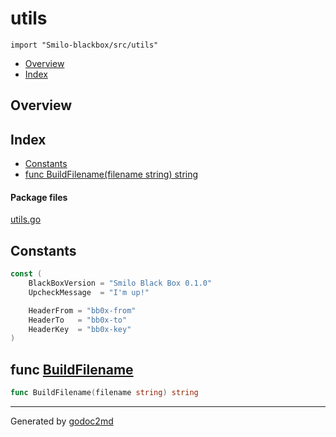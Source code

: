 

# utils
`import "Smilo-blackbox/src/utils"`

* [Overview](#pkg-overview)
* [Index](#pkg-index)

## <a name="pkg-overview">Overview</a>



## <a name="pkg-index">Index</a>
* [Constants](#pkg-constants)
* [func BuildFilename(filename string) string](#BuildFilename)


#### <a name="pkg-files">Package files</a>
[utils.go](/src/Smilo-blackbox/src/utils/utils.go) 


## <a name="pkg-constants">Constants</a>
``` go
const (
    BlackBoxVersion = "Smilo Black Box 0.1.0"
    UpcheckMessage  = "I'm up!"

    HeaderFrom = "bb0x-from"
    HeaderTo   = "bb0x-to"
    HeaderKey  = "bb0x-key"
)
```



## <a name="BuildFilename">func</a> [BuildFilename](/src/target/utils.go?s=1027:1069#L35)
``` go
func BuildFilename(filename string) string
```







- - -
Generated by [godoc2md](http://godoc.org/github.com/davecheney/godoc2md)
